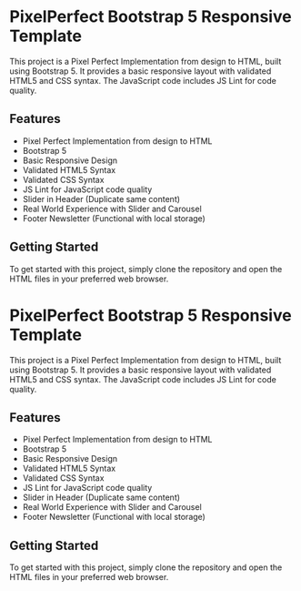 # PixelPerfect Bootstrap 5 Responsive Template

This project is a Pixel Perfect Implementation from design to HTML, built using Bootstrap 5. It provides a basic responsive layout with validated HTML5 and CSS syntax. The JavaScript code includes JS Lint for code quality.

## Features

- Pixel Perfect Implementation from design to HTML
- Bootstrap 5
- Basic Responsive Design
- Validated HTML5 Syntax
- Validated CSS Syntax
- JS Lint for JavaScript code quality
- Slider in Header (Duplicate same content)
- Real World Experience with Slider and Carousel
- Footer Newsletter (Functional with local storage)

## Getting Started

To get started with this project, simply clone the repository and open the HTML files in your preferred web browser.
# PixelPerfect Bootstrap 5 Responsive Template

This project is a Pixel Perfect Implementation from design to HTML, built using Bootstrap 5. It provides a basic responsive layout with validated HTML5 and CSS syntax. The JavaScript code includes JS Lint for code quality.

## Features

- Pixel Perfect Implementation from design to HTML
- Bootstrap 5
- Basic Responsive Design
- Validated HTML5 Syntax
- Validated CSS Syntax
- JS Lint for JavaScript code quality
- Slider in Header (Duplicate same content)
- Real World Experience with Slider and Carousel
- Footer Newsletter (Functional with local storage)

## Getting Started

To get started with this project, simply clone the repository and open the HTML files in your preferred web browser.

```bash